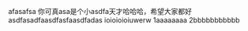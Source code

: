 afasafsa
你可真asa是个小asdfa天才哈哈哈，希望大家都好
asdfasadfaasdfasfaasdfadas
ioioioioiuwerw
1aaaaaaaa
2bbbbbbbbbbb